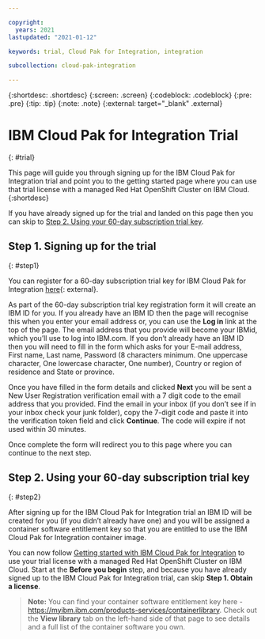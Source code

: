 ```yaml
---

copyright:
  years: 2021
lastupdated: "2021-01-12"

keywords: trial, Cloud Pak for Integration, integration

subcollection: cloud-pak-integration

---
```


{:shortdesc: .shortdesc}
{:screen: .screen}
{:codeblock: .codeblock}
{:pre: .pre}
{:tip: .tip}
{:note: .note}
{:external: target="_blank" .external}


# IBM Cloud Pak for Integration Trial
{: #trial}

This page will guide you through signing up for the IBM Cloud Pak for Integration trial and point you to the getting started page where you can use that trial license with a managed Red Hat OpenShift Cluster on IBM Cloud.  
{:shortdesc}

If you have already signed up for the trial and landed on this page then you can skip to [Step 2. Using your 60-day subscription trial key](#step2).

## Step 1. Signing up for the trial
{: #step1}

You can register for a 60-day subscription trial key for IBM Cloud Pak for Integration [here](https://www.ibm.com/account/reg/signup?formid=urx-46640){: external}.

As part of the 60-day subscription trial key registration form it will create an IBM ID for you. If you already have an IBM ID then the page will recognise this when you enter your email address or, you can use the **Log in** link at the top of the page.  The email address that you provide will become your IBMid, which you’ll use to log into IBM.com.  If you don’t already have an IBM ID then you will need to fill in the form which asks for your E-mail address, First name, Last name, Password (8 characters minimum. One uppercase character, One lowercase character, One number), Country or region of residence and State or province.  

Once you have filled in the form details and clicked **Next** you will be sent a New User Registration verification email with a 7 digit code to the email address that you provided.  Find the email in your inbox (if you don’t see if in your inbox check your junk folder), copy the 7-digit code and paste it into the verification token field and click **Continue**.  The code will expire if not used within 30 minutes.

Once complete the form will redirect you to this page where you can continue to the next step.

## Step 2. Using your 60-day subscription trial key
{: #step2}

After signing up for the IBM Cloud Pak for Integration trial an IBM ID will be created for you (if you didn’t already have one) and you will be assigned a container software entitlement key so that you are entitled to use the IBM Cloud Pak for Integration container image.

You can now follow [Getting started with IBM Cloud Pak for Integration](/docs/cloud-pak-integration?topic=cloud-pak-integration-getting-started) to use your trial license with a managed Red Hat OpenShift Cluster on IBM Cloud.  Start at the **Before you begin** step, and because you have already signed up to the IBM Cloud Pak for Integration trial, can skip **Step 1. Obtain a license**.

> **Note:** You can find your container software entitlement key here - https://myibm.ibm.com/products-services/containerlibrary.  Check out the **View library** tab on the left-hand side of that page to see details and a full list of the container software you own.
